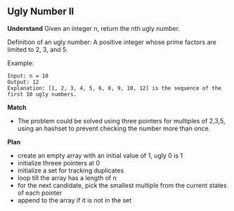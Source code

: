 ## Ugly Number II

**Understand**
Given an integer n, return the nth ugly number.

Definition of an ugly number:
A positive integer whose prime factors are limited to 2, 3, and 5.

Example:

```
Input: n = 10
Output: 12
Explanation: [1, 2, 3, 4, 5, 6, 8, 9, 10, 12] is the sequence of the first 10 ugly numbers.
```

**Match**

- The problem could be solved using three pointers for multiples of 2,3,5, using an hashset to prevent checking the number more than once.

**Plan**

- create an empty array with an initial value of 1, ugly 0 is 1
- initialize threee pointers at 0
- initialize a set for tracking duplicates
- loop till the array has a length of n
- for the next candidate, pick the smallest multiple from the current states of each pointer
- append to the array if it is not in the set
